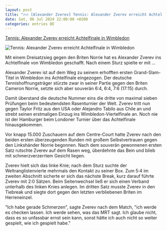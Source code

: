```yaml
---
layout: post
title: "🔥🔥 [Alexander Zverev] Tennis: Alexander Zverev erreicht Achtelfinale in Wimbledon"
date: Sat, 06 Jul 2024 22:00:00 +0200
categories: entries DE
---
```

[Tennis: Alexander Zverev erreicht Achtelfinale in Wimbledon](https://www.zeit.de/sport/2024-07/tennis-alexander-zverev-wimbledon)

![Tennis: Alexander Zverev erreicht Achtelfinale in Wimbledon](https://img.zeit.de/sport/2024-07/alexander-zverev-grand-slam-titel-wimbledon-bild/wide__1300x731)

Mit einem Dreisatzsieg gegen den Briten Norrie hat es Alexander Zverev ins Achtelfinale von Wimbledon geschafft. Nach einem Sturz spielte er mit ...

Alexander Zverev ist auf dem Weg zu seinem erhofften ersten Grand-Slam-Titel in Wimbledon ins Achtelfinale eingezogen. Der deutsche Tennishoffnungsträger stürzte zwar in seiner Partie gegen den Briten Cameron Norrie, setzte sich aber souverän 6:4, 6:4, 7:6 (17:15) durch.

Damit überstand die deutsche Nummer eins die dritte von maximal sieben Prüfungen beim bedeutendsten Rasenturnier der Welt. Zverev tritt nun gegen Taylor Fritz aus den USA oder Alejandro Tabilo aus Chile an und strebt seinen erstmaligen Einzug ins Wimbledon-Viertelfinale an. Noch nie ist der Hamburger beim Londoner Turnier über das Achtelfinale hinausgekommen.

Vor knapp 15.000 Zuschauern auf dem Centre-Court hatte Zverev nach den beiden ersten überzeugenden Runden mit großem Selbstvertrauen gegen den Linkshänder Norrie begonnen. Nach dem souverän gewonnenen ersten Satz rutschte Zverev auf dem Rasen weg, überdehnte das Bein und blieb mit schmerzverzerrtem Gesicht liegen.



Zverev hielt sich das linke Knie; nach dem Sturz suchte der Weltranglistenvierte mehrmals den Kontakt zu seiner Box. Zum 5:4 im zweiten Abschnitt sicherte er sich das nächste Break, kurz darauf führte Zverev mit 2:0 Sätzen. Beim Seitenwechsel ließ er sich einen Verband unterhalb des linken Knies anlegen. Im dritten Satz musste Zverev in den Tiebreak und siegte dort gegen den letzten verbliebenen Briten im Herreneinzel.



"Ich habe gerade Schmerzen", sagte Zverev nach dem Match, "ich werde es checken lassen. Ich werde sehen, was das MRT sagt. Ich glaube nicht, dass es so unfassbar ernst sein kann, sonst hätte ich auch nicht so weiter gespielt, wie ich gespielt habe."






